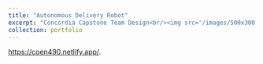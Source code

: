```yaml
---
title: "Autonomous Delivery Robot"
excerpt: "Concordia Capstone Team Design<br/><img src='/images/500x300.png'>"
collection: portfolio
---
```

https://coen490.netlify.app/. 
